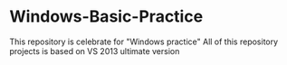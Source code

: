 # Windows-Basic-Practice
This repository is celebrate for "Windows practice"
All of this repository projects is based on VS 2013 ultimate version
